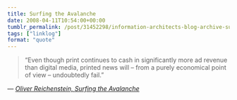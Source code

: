 ```yaml
---
title: Surfing the Avalanche
date: 2008-04-11T10:54:00+00:00
tumblr_permalink: /post/31452298/information-architects-blog-archive-surfing
tags: ["linklog"]
format: "quote"
---
```


> &ldquo;Even though print continues to cash in significantly more ad revenue than digital media, printed news will &#8211; from a purely economical point of view &#8211; undoubtedly fail.&rdquo;

— <cite>[Oliver Reichenstein, _Surfing the Avalanche_](http://informationarchitects.jp/surfing-the-avalanche/)</cite>
